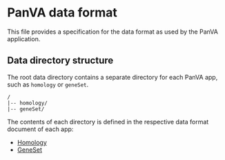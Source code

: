 # PanVA data format <Badge type="info" text="v0.0.0" />

This file provides a specification for the data format as used by the PanVA application. 

## Data directory structure 

The root data directory contains a separate directory for each PanVA app, such as `homology` or `geneSet`.

```
/
|-- homology/
|-- geneSet/
```

The contents of each directory is defined in the respective data format document of each app:

* [Homology](./data-format-homology.md)
* [GeneSet](./data-format-geneSet.md)